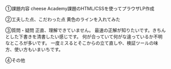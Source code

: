①課題内容
cheese Academy課題のHTML/CSSを使ってプラウザLP作成

②工夫した点、こだわった点
黄色のラインを入れてみた

③質問・疑問
正直、理解できていません。
最速の正解が知りたいです。きちんとした下書きを清書したい感じです。
何が合っていて何がな違っているか不明なところが多いです。
一度ミスるとそこからの立て直しや、検証ツールの味方、使い方もいまいちです。

④その他
